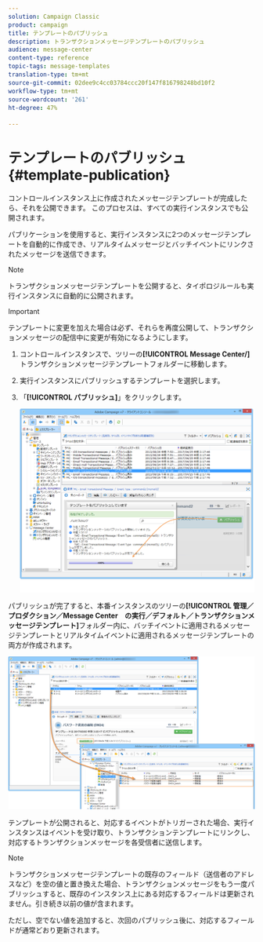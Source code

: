 ```yaml
---
solution: Campaign Classic
product: campaign
title: テンプレートのパブリッシュ
description: トランザクションメッセージテンプレートのパブリッシュ
audience: message-center
content-type: reference
topic-tags: message-templates
translation-type: tm+mt
source-git-commit: 02dee9c4cc03784ccc20f147f816798248bd10f2
workflow-type: tm+mt
source-wordcount: '261'
ht-degree: 47%

---
```



# テンプレートのパブリッシュ{#template-publication}

コントロールインスタンス上に作成されたメッセージテンプレートが完成したら、それを公開できます。 このプロセスは、すべての実行インスタンスでも公開されます。

パブリケーションを使用すると、実行インスタンスに2つのメッセージテンプレートを自動的に作成でき、リアルタイムメッセージとバッチイベントにリンクされたメッセージを送信できます。

>[!NOTE]
>
>トランザクションメッセージテンプレートを公開すると、タイポロジルールも実行インスタンスに自動的に公開されます。

>[!IMPORTANT]
>
>テンプレートに変更を加えた場合は必ず、それらを再度公開して、トランザクションメッセージの配信中に変更が有効になるようにします。

1. コントロールインスタンスで、ツリーの&#x200B;**[!UICONTROL Message Center/]**&#x200B;トランザクションメッセージテンプレートフォルダーに移動します。
1. 実行インスタンスにパブリッシュするテンプレートを選択します。
1. 「**[!UICONTROL パブリッシュ]**」をクリックします。

   ![](assets/messagecenter_publish_model_008.png)

パブリッシュが完了すると、本番インスタンスのツリーの&#x200B;**[!UICONTROL 管理／プロダクション／Message Center　の実行／デフォルト／トランザクションメッセージテンプレート]**&#x200B;フォルダー内に、バッチイベントに適用されるメッセージテンプレートとリアルタイムイベントに適用されるメッセージテンプレートの両方が作成されます。

![](assets/messagecenter_deployed_model_001.png)

テンプレートが公開されると、対応するイベントがトリガーされた場合、実行インスタンスはイベントを受け取り、トランザクションテンプレートにリンクし、対応するトランザクションメッセージを各受信者に送信します。

>[!NOTE]
>
>トランザクションメッセージテンプレートの既存のフィールド（送信者のアドレスなど）を空の値と置き換えた場合、トランザクションメッセージをもう一度パブリッシュすると、既存のインスタンス上にある対応するフィールドは更新されません。引き続き以前の値が含まれます。
>
>ただし、空でない値を追加すると、次回のパブリッシュ後に、対応するフィールドが通常どおり更新されます。

